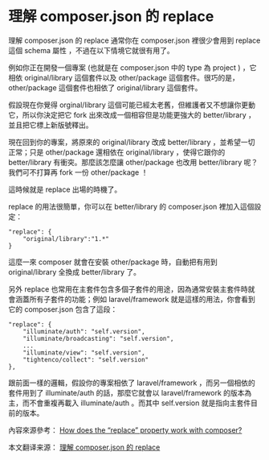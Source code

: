 # 理解 composer.json 的 replace

理解 composer.json 的 replace
通常你在 composer.json 裡很少會用到 replace 這個 schema 屬性 ，不過在以下情境它就很有用了。

例如你正在開發一個專案 (也就是在 composer.json 中的 type 為 project ) ，它相依 original/library 這個套件以及 other/package 這個套件。很巧的是， other/package 這個套件也相依了 original/library 這個套件。



假設現在你覺得 orginal/library 這個可能已經太老舊，但維護者又不想讓你更動它，所以你決定把它 fork 出來改成一個相容但是功能更強大的 better/library ，並且把它標上新版號釋出。

現在回到你的專案，將原來的 original/library 改成 better/library ，並希望一切正常；只是 other/package 還相依在 original/library ，使得它跟你的 better/library 有衝突。那麼該怎麼讓 other/package 也改用 better/library 呢？我們可不打算再 fork 一份 other/package ！

這時候就是 replace 出場的時機了。

replace 的用法很簡單，你可以在 better/library 的 composer.json 裡加入這個設定：

```
"replace": {
    "original/library":"1.*"
}
```

這麼一來 composer 就會在安裝 other/package 時，自動把有用到 original/library 全換成 better/library 了。



另外 replace 也常用在主套件包含多個子套件的用途，因為通常安裝主套件時就會涵蓋所有子套件的功能；例如 laravel/framework 就是這樣的用法，你會看到它的 composer.json 包含了這段：

```
"replace": {
    "illuminate/auth": "self.version",
    "illuminate/broadcasting": "self.version",
    ...
    "illuminate/view": "self.version",
    "tightenco/collect": "self.version"
},
```

跟前面一樣的邏輯，假設你的專案相依了 laravel/framework ，而另一個相依的套件用到了 illuminate/auth 的話，那麼它就會以 laravel/framework 的版本為主，而不會重複再載入 illuminate/auth 。而其中 self.version 就是指向主套件目前的版本。

內容來源參考： [How does the “replace” property work with composer?](http://stackoverflow.com/questions/18882201/how-does-the-replace-property-work-with-composer/18905069#18905069)

本文翻译来源： [理解 composer.json 的 replace](https://jaceju.net/composer-replace/)